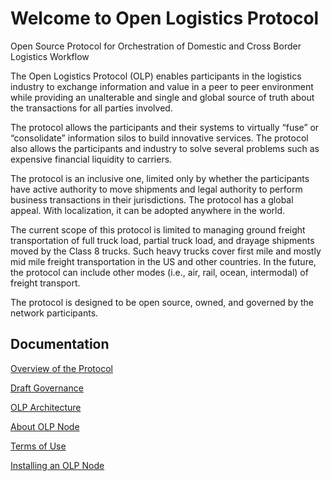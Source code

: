 # Welcome to Open Logistics Protocol

Open Source Protocol for Orchestration of Domestic and Cross Border Logistics Workflow

The Open Logistics Protocol (OLP) enables participants in the logistics industry to exchange information and value in a peer to peer environment while providing an unalterable and single and global source of truth about the transactions for all parties involved. 

The protocol allows the participants and their systems to virtually “fuse” or “consolidate”  information silos to build innovative services. The protocol also allows the participants and industry to solve several problems such as expensive financial liquidity to carriers. 

The protocol is an inclusive one, limited only by whether the participants have active authority to move shipments and legal authority to perform business transactions in their jurisdictions. The protocol has a global appeal. With localization, it  can be adopted anywhere in the world.   

The current scope of this protocol is limited to managing ground freight transportation of full truck load, partial truck load, and drayage shipments moved by the Class 8 trucks. Such heavy trucks cover first mile and mostly mid mile freight transportation in the US and other countries. In the future, the protocol can include other modes (i.e., air, rail, ocean, intermodal) of freight transport. 
	
The protocol is designed to be open source, owned, and governed by the network participants. 


## Documentation

[Overview of the Protocol]()

[Draft Governance]()

[OLP Architecture](overview/architecture.md)

[About OLP Node](aboutOLPNode.md)

[Terms of Use](termsOfUse.md)

[Installing an OLP Node]()
